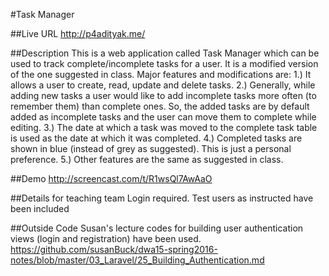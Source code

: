 #Task Manager

##Live URL
http://p4adityak.me/

##Description
This is a web application called Task Manager which can be used to track complete/incomplete tasks for a user. It is a modified version of the one suggested in class. Major features and modifications are:
1.) It allows a user to create, read, update and delete tasks.
2.) Generally, while adding new tasks a user would like to add incomplete tasks more often (to remember them) than complete ones. So, the added tasks are by default added as incomplete tasks and the user can move them to complete while editing. 
3.) The date at which a task was moved to the complete task table is used as the date at which it was completed.
4.) Completed tasks are shown in blue (instead of grey as suggested). This is just a personal preference.
5.) Other features are the same as suggested in class.


##Demo
http://screencast.com/t/R1wsQl7AwAaO

##Details for teaching team
Login required.
Test users as instructed have been included

##Outside Code
Susan's lecture codes for building user authentication views (login and registration) have been used.
https://github.com/susanBuck/dwa15-spring2016-notes/blob/master/03_Laravel/25_Building_Authentication.md
